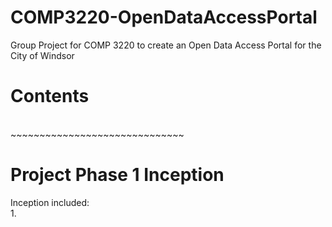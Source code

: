 # COMP3220-OpenDataAccessPortal
Group Project for COMP 3220 to create an Open Data Access Portal for the City of Windsor
<br/>
# Contents
<br/>~~~~~~~~~~~~~~~~~~~~~~~~~~~~~~
# Project Phase 1 Inception
Inception included:<br/>
1.
